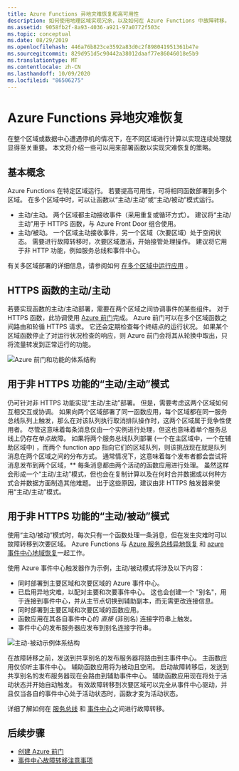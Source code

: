 ```yaml
---
title: Azure Functions 异地灾难恢复和高可用性
description: 如何使用地理区域实现冗余，以及如何在 Azure Functions 中故障转移。
ms.assetid: 9058fb2f-8a93-4036-a921-97a0772f503c
ms.topic: conceptual
ms.date: 08/29/2019
ms.openlocfilehash: 446a76b823ce3592a83d0c2f898041951361b47e
ms.sourcegitcommit: 829d951d5c90442a38012daaf77e86046018e5b9
ms.translationtype: MT
ms.contentlocale: zh-CN
ms.lasthandoff: 10/09/2020
ms.locfileid: "86506275"
---
```

# <a name="azure-functions-geo-disaster-recovery"></a>Azure Functions 异地灾难恢复

在整个区域或数据中心遭遇停机的情况下，在不同区域进行计算以实现连续处理就显得至关重要。  本文将介绍一些可以用来部署函数以实现灾难恢复的策略。

## <a name="basic-concepts"></a>基本概念

Azure Functions 在特定区域运行。  若要提高可用性，可将相同函数部署到多个区域。  在多个区域中时，可以让函数以“主动/主动”或“主动/被动”模式运行。    

* 主动/主动。 两个区域都主动接收事件（采用重复或循环方式）。 建议将“主动/主动”用于 HTTPS 函数，与 Azure Front Door 组合使用。
* 主动/被动。 一个区域主动接收事件，另一个区域（次要区域）处于空闲状态。  需要进行故障转移时，次要区域激活，开始接管处理操作。  建议将它用于非 HTTP 功能，例如服务总线和事件中心。

有关多区域部署的详细信息，请参阅如何 [在多个区域中运行应用](/azure/architecture/reference-architectures/app-service-web-app/multi-region) 。

## <a name="activeactive-for-https-functions"></a>HTTPS 函数的主动/主动

若要实现函数的主动/主动部署，需要在两个区域之间协调事件的某些组件。  对于 HTTPS 函数，此协调使用 [Azure 前门](../frontdoor/front-door-overview.md)完成。  Azure 前门可以在多个区域函数之间路由和轮循 HTTPS 请求。  它还会定期检查每个终结点的运行状况。  如果某个区域函数停止了对运行状况检查的响应，则 Azure 前门会将其从轮换中取出，只将流量转发到正常运行的功能。  

![Azure 前门和功能的体系结构](media/functions-geo-dr/front-door.png)  

## <a name="activeactive-for-non-https-functions"></a>用于非 HTTPS 功能的“主动/主动”模式

仍可针对非 HTTPS 功能实现“主动/主动”部署。  但是，需要考虑这两个区域如何互相交互或协调。  如果向两个区域部署了同一函数应用，每个区域都在同一服务总线队列上触发，那么在对该队列执行取消排队操作时，这两个区域属于竞争性使用者。  尽管这意味着每条消息仅由一个实例进行处理，但这也意味着单个服务总线上仍存在单点故障。  如果将两个服务总线队列部署 (一个在主区域中，一个在辅助区域中) ，而两个 function app 指向它们的区域队列，则该挑战现在就是队列消息在两个区域之间的分布方式。  通常情况下，这意味着每个发布者都会尝试将消息发布到两个区域，** 每条消息都由两个活动的函数应用进行处理。  虽然这样会形成一个“主动/主动”模式，但也会在复制计算以及在何时合并数据或以何种方式合并数据方面制造其他难题。  出于这些原因，建议由非 HTTPS 触发器来使用“主动/主动”模式。

## <a name="activepassive-for-non-https-functions"></a>用于非 HTTPS 功能的“主动/被动”模式

使用“主动/被动”模式时，每次只有一个函数处理一条消息，但在发生灾难时可以故障转移到次要区域。  Azure Functions 与 [Azure 服务总线异地恢复](../service-bus-messaging/service-bus-geo-dr.md) 和 [azure 事件中心地域恢复](../event-hubs/event-hubs-geo-dr.md)一起工作。

使用 Azure 事件中心触发器作为示例，主动/被动模式将涉及以下内容：

* 同时部署到主要区域和次要区域的 Azure 事件中心。
* 已启用异地灾难，以配对主要和次要事件中心。  这也会创建一个 "别名"，用于连接到事件中心，并从主节点切换到辅助副本，而无需更改连接信息。
* 同时部署到主要区域和次要区域的函数应用。
* 函数应用在其各自事件中心的 *直接* (非别名) 连接字符串上触发。 
* 事件中心的发布服务器应发布到别名连接字符串。 

![主动-被动示例体系结构](media/functions-geo-dr/active-passive.png)

在故障转移之前，发送到共享别名的发布服务器将路由到主事件中心。  主函数应用仅侦听主事件中心。  辅助函数应用将为被动且空闲。  启动故障转移后，发送到共享别名的发布服务器现在会路由到辅助事件中心。  辅助函数应用现在将处于活动状态并开始自动触发。  有效故障转移到次要区域可以完全从事件中心驱动，并且仅当各自的事件中心处于活动状态时，函数才变为活动状态。

详细了解如何在 [服务总线](../service-bus-messaging/service-bus-geo-dr.md) 和 [事件中心](../event-hubs/event-hubs-geo-dr.md)之间进行故障转移。

## <a name="next-steps"></a>后续步骤

* [创建 Azure 前门](../frontdoor/quickstart-create-front-door.md)
* [事件中心故障转移注意事项](../event-hubs/event-hubs-geo-dr.md#considerations)
